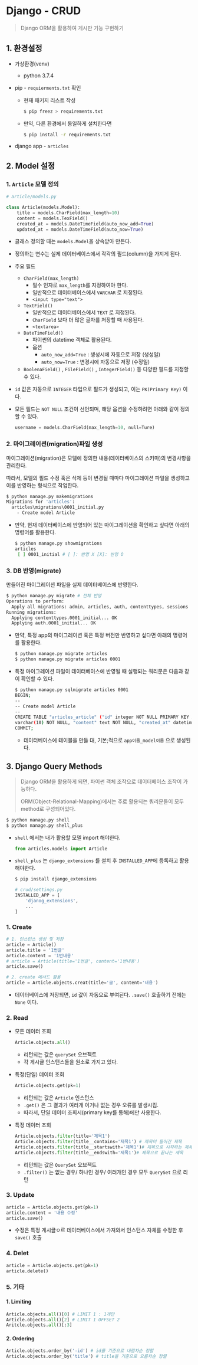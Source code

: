 # Django - CRUD

> Django ORM을 활용하여 게시판 기능 구현하기

## 1. 환경설정

- 가상환경(venv)

  - python 3.7.4

- pip - `requierments.txt` 확인

  - 현재 패키지 리스트 작성

    ```bash
    $ pip freez > requirements.txt
    ```

  - 만약, 다른 환경에서 동일하게 설치한다면

    ```bash
    $ pip install -r requirements.txt
    ```

- django app - `articles`



## 2. Model 설정

### 1. `Article` 모델 정의

```python
# article/models.py

class Article(models.Model):
    title = models.CharField(max_length=10)
    content = models.TexField()
    created_at = models.DateTimeField(auto_now_add=True)
    updated_at = models.DateTimeField(auto_now=True)
```

* 클래스 정의할 때는 `models.Model`을 상속받아 만든다.

* 정의하는 변수는 실제 데이터베이스에서 각각의 필드(column)을 가지게 된다.

* 주요 필드

  * `CharField(max_length)`
    * 필수 인자로 `max_length`를 지정하여야 한다.
    * 일반적으로 데이터베이스에서 `VARCHAR` 로 지정된다.
    * `<input type="text">` 
  * `TextField()`
    * 일반적으로 데이터베이스에서 `TEXT` 로 지정된다.
    * `CharField` 보다 더 많은 글자를 저장할 때 사용된다.
    * `<textarea>`
  * `DateTimeField()`
    * 파이썬의 datetime 객체로 활용된다.
    * 옵션
      * `auto_now_add=True` : 생성시에 자동으로 저장 (생성일)
      * `auto_now=True` : 변경시에 자동으로 저장 (수정일)
  * `BoolenaField()` , `FileField()` , `IntegerField()` 등 다양한 필드를 지정할 수 있다.

* `id` 값은 자동으로 `INTEGER` 타입으로 필드가 생성되고, 이는 `PK(Primary Key)`  이다.

* 모든 필드는 `NOT NULL` 조건이 선언되며, 해당 옵션을 수정하려면 아래와 같이 정의할 수 있다.

  ```python
  username = models.CharField(max_length=10, null=Ture)
  ```



### 2. 마이그레이션(migration)파일 생성

마이그레이션(migration)은 모델에 정의한 내용(데이터베이스의 스키마)의 변경사항을 관리한다.

따라서, 모델의 필드 수정 혹은 삭제 등이 변경될 때마다 마이그레이션 파일을 생성하고 이를 반영하는 형식으로 작업한다.

```bash
$ python manage.py makemigrations
Migrations for 'articles':
  articles\migrations\0001_initial.py
    - Create model Article
```

- 만약, 현재 데이터베이스에 반영되어 있는 마이그레이션을 확인하고 싶다면 아래의 명령어를 활용한다.

  ```bash
  $ python manage.py showmigrations
  articles
   [ ] 0001_initial # [ ]: 반영 X [X]: 반영 O
  ```



### 3. DB 반영(migrate)

만들어진 마이그레이션 파일을 실제 데이터베이스에 반영한다.

```bash
$ python manage.py migrate # 전체 반영
Operations to perform:
  Apply all migrations: admin, articles, auth, contenttypes, sessions
Running migrations:
  Applying contenttypes.0001_initial... OK
  Applying auth.0001_initial... OK
```

- 만약, 특정 app의 마이그레이션 혹은 특정 버전만 반영하고 싶다면 아래의 명령어를 활용한다.

  ```bash
  $ python manage.py migrate articles
  $ python manage.py migrate articles 0001
  ```

- 특정 마이그레이션 파일이 데이터베이스에 반영될 때 실행되는 쿼리문은 다음과 같이 확인할 수 있다.

  ```bash
  $ python manage.py sqlmigrate articles 0001
  BEGIN;
  --
  -- Create model Article
  --
  CREATE TABLE "articles_article" ("id" integer NOT NULL PRIMARY KEY AUTOINCREMENT, "title"
  varchar(10) NOT NULL, "content" text NOT NULL, "created_at" datetime NOT NULL, "updated_at" datetime NOT NULL);
  COMMIT;
  ```

  - 데이터베이스에 테이블을 만들 대, 기본;적으로 `app이름_model이름` 으로 생성된다.



## 3. Django Query Methods

> Django ORM을 활용하게 되면, 파이썬 객체 조작으로 데이터베이스 조작이 가능하다.
>
> ORM(Object-Relational-Mapping)에서는 주로 활용되는 쿼리문들이 모두 method로 구성되어있다.

```bash
$ python manage.py shell
$ python manage.py shell_plus
```

- `shell` 에서는 내가 활용할 모델 import 해야한다.

  ```python
  from articles.models import Article
  ```

- `shell_plus` 는 `django_extensions` 를 설치 후 `INSTALLED_APP`에 등록하고 활용해야한다.

  ```bash
  $ pip install django_extensions
  ```

  ```python
  # crud/settings.py
  INSTALLED_APP = [
      'djanog_extensions',
      ...
  ]
  ```

  

### 1. Create

```python
# 1. 인스턴스 생성 및 저장
article = Article()
article.title = '1번글'
article.content = '1번내용'
# article = Article(title='1번글', content='1번내용')
article.save()

# 2. create 메서드 활용
article = Article.objects.creat(title='글', content='내용')
```

- 데이터베이스에 저장되면, `id` 값이 자동으로 부여된다. `.save()` 호출하기 전에는 `None` 이다.



### 2. Read

- 모든 데이터 조회

  ```python
  Article.objects.all()
  ```

  - 리턴되는 값은 `querySet` 오브젝트
  - 각 게시글 인스턴스들을 원소로 가지고 있다.

- 특정(단일) 데이터 조회

  ```python
  Article.objects.get(pk=1)
  ```

  - 리턴되는 값은 `Article` 인스턴스
  - `.get()` 은 그 결과가 여러개 이거나 없는 경우 오류를 발생시킴.
  - 따라서, 단일 데이터 조회시(primary key를 통해)에만 사용한다.

- 특정 데이터 조회

  ```python
  Article.objects.filter(title='제목1')
  Article.objects.filter(title__contains='제목1') # 제목이 들어간 제목
  Article.objects.filter(title__startswith='제목1')# 제목으로 시작하는 제목
  Article.objects.filter(title__endswith='제목1')# 제목으로 끝나는 제목
  ```

  - 리턴되는 값은 `QuerySet` 오브젝트
  - `.filter()` 는 없는 경우/ 하나인 경우/ 여러개인 경우 모두 `QuerySet` 으로 리턴

  

### 3. Update

```python
article = Article.objects.get(pk=1)
article.content = '내용 수정'
article.save()
```

- 수정은 특정 게시글ㅇ르 데이터베이스에서 가져와서 인스턴스 자체를 수정한 후 `save()` 호출



### 4. Delet

```python
article = Article.objects.get(pk=1)
article.delete()
```



### 5. 기타

#### 1. Limiting

```python
Article.objects.all()[0] # LIMIT 1 : 1개만
Article.objects.all()[2] # LIMIT 1 OFFSET 2
Aritcle.objects.all()[:3]
```

#### 2. Ordering

```python
Article.objects.order_by('-id') # id를 기준으로 내림차순 정렬
Article.objects.order_by('title') # title을 기준으로 오름차순 정렬
```

